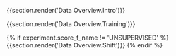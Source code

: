 {{section.render('Data Overview.Intro')}}

{{section.render('Data Overview.Training')}}

{% if experiment.score_f_name != 'UNSUPERVISED' %}
{{section.render('Data Overview.Shift')}}
{% endif %}
